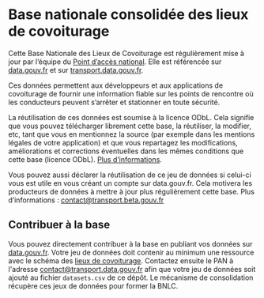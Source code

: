 # Base nationale consolidée des lieux de covoiturage

Cette Base Nationale des Lieux de Covoiturage est régulièrement mise à jour par l’équipe du [Point d’accès national](https://transport.data.gouv.fr). Elle est référencée sur [data.gouv.fr](https://www.data.gouv.fr/fr/datasets/base-nationale-des-lieux-de-covoiturage/) et sur [transport.data.gouv.fr](https://transport.data.gouv.fr/datasets/base-nationale-des-lieux-de-covoiturage/).

Ces données permettent aux développeurs et aux applications de covoiturage de fournir une information fiable sur les points de rencontre où les conducteurs peuvent s’arrêter et stationner en toute sécurité.

La réutilisation de ces données est soumise à la licence ODbL. Cela signifie que vous pouvez télécharger librement cette base, la réutiliser, la modifier, etc, tant que vous en mentionnez la source (par exemple dans les mentions légales de votre application) et que vous repartagez les modifications, améliorations et corrections éventuelles dans les mêmes conditions que cette base (licence ODbL). [Plus d’informations](https://doc.transport.data.gouv.fr/reutilisateurs/licence-odbl-et-conditions-de-reutilisation).

Vous pouvez aussi déclarer la réutilisation de ce jeu de données si celui-ci vous est utile en vous créant un compte sur data.gouv.fr. Cela motivera les producteurs de données à mettre à jour plus régulièrement cette base. Plus d’informations : contact@transport.beta.gouv.fr

## Contribuer à la base

Vous pouvez directement contribuer à la base en publiant vos données sur [data.gouv.fr](https://data.gouv.fr). Votre jeu de données doit contenir au minimum une ressource avec le schéma des [lieux de covoiturage](https://schema.data.gouv.fr/etalab/schema-lieux-covoiturage/). Contactez ensuite le PAN à l'adresse contact@transport.data.gouv.fr afin que votre jeu de données soit ajouté au fichier ```datasets.csv``` de ce dépôt. Le mécanisme de consolidation récupère ces jeux de données pour former la BNLC.

